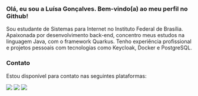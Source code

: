 ### Olá, eu sou a Luísa Gonçalves. Bem-vindo(a) ao meu perfil no Github!

Sou estudante de Sistemas para Internet no Instituto Federal de Brasília. Apaixonada por desenvolvimento back-end, concentro meus estudos na linguagem Java, com o framework Quarkus. Tenho experiência profissional e projetos pessoais com tecnologias como Keycloak, Docker e PostgreSQL. 

### Contato
Estou disponível para contato nas seguintes plataformas: 
<div>
  <a href="https://wa.me/5561994193151" target="_blank"><img src="https://img.shields.io/badge/WhatsApp-25D366?style=for-the-badge&logo=whatsapp&logoColor=white"target="_blank"></a> 
  <a href="mailto:luisaolg20@gmail.com" target="_blank"><img src="https://img.shields.io/badge/Gmail-D14836?style=for-the-badge&logo=gmail&logoColor=white"></a> 
  <a href="https://www.linkedin.com/in/luisagoncalvess" target="_blank"><img src="https://img.shields.io/badge/LinkedIn-0077B5?style=for-the-badge&logo=linkedin&logoColor=white" target="_blank"></a>   
</div>

